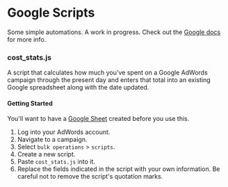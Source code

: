# Google Scripts
Some simple automations. A work in progress. Check out the [Google docs](https://developers.google.com/adwords/scripts/docs/your-first-script) for more info.

### cost_stats.js
A script that calculates how much you've spent on a Google AdWords campaign through the present day and enters that total into an existing Google spreadsheet along with the date updated.

#### Getting Started
You'll want to have a [Google Sheet](https://docs.google.com/spreadsheets/) created before you use this.

1. Log into your AdWords account.
2. Navigate to a campaign.
3. Select `bulk operations` >  `scripts`.
4. Create a new script.
5. Paste `cost_stats.js` into it.
6. Replace the fields indicated in the script with your own information. Be careful not to remove the script's quotation marks. 